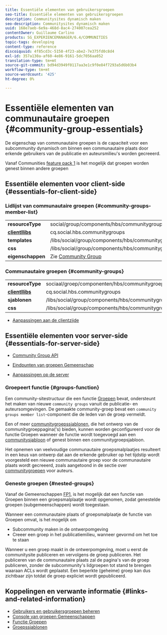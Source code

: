 ```yaml
---
title: Essentiële elementen van gebruikersgroepen
seo-title: Essentiële elementen van gebruikersgroepen
description: Communitysites dynamisch maken
seo-description: Communitysites dynamisch maken
uuid: 168e7aeb-6e9a-468d-8ac4-274007cea252
contentOwner: Guillaume Carlino
products: SG_EXPERIENCEMANAGER/6.4/COMMUNITIES
topic-tags: developing
content-type: reference
discoiquuid: 4f85cd3c-5158-4f23-abe2-7e375fd0c8d4
exl-id: 357a130a-af60-4e86-9161-5dc7056aa052
translation-type: tm+mt
source-git-commit: bd94d3949f0117aa3e1c9f0e84f7293a5d6b03b4
workflow-type: tm+mt
source-wordcount: '425'
ht-degree: 0%

---
```


# Essentiële elementen van communautaire groepen {#community-group-essentials}

De eigenschap van communautaire groepen is de capaciteit voor een subcommunity dynamisch om binnen een communautaire plaats door erkende gebruikers van de publicatie en auteursmilieu&#39;s worden gecreeerd.

Vanaf Communities [feature pack 1](deploy-communities.md#latestfeaturepack) is het mogelijk dat groepen worden genest binnen andere groepen

## Essentiële elementen voor client-side {#essentials-for-client-side}

### Lidlijst van communautaire groepen {#community-groups-member-list}

<table> 
 <tbody>
  <tr>
   <td> <strong>resourceType</strong></td> 
   <td>social/group/components/hbs/communitygrouplidlist</td> 
  </tr>
  <tr>
   <td> <a href="clientlibs.md"><strong>clientllibs</strong></a></td> 
   <td>cq.social.hbs.communitygroups</td> 
  </tr>
  <tr>
   <td> <strong>templates</strong></td> 
   <td> /libs/social/group/components/hbs/communitygroupmemberlist/communitygroupmemberlist.hbs<br /> </td> 
  </tr>
  <tr>
   <td> <strong>css</strong></td> 
   <td> /libs/social/group/components/hbs/communitygroupmemberlist/clientlibs/memberList.css</td> 
  </tr>
  <tr>
   <td><strong>eigenschappen</strong></td> 
   <td>Zie <a href="creating-groups.md">Community Group</a></td> 
  </tr>
 </tbody>
</table>

### Communautaire groepen {#community-groups}

<table> 
 <tbody>
  <tr>
   <td> <strong>resourceType</strong></td> 
   <td>sociaal/groep/componenten/hbs/communitygroepen</td> 
  </tr>
  <tr>
   <td> <a href="clientlibs.md"><strong>clientllibs</strong></a></td> 
   <td>cq.social.hbs.communitygroups</td> 
  </tr>
  <tr>
   <td> <strong>sjablonen</strong></td> 
   <td> /libs/social/group/components/hbs/communitygroups/communitygroups.hbs<br /> </td> 
  </tr>
  <tr>
   <td> <strong>css</strong></td> 
   <td> /libs/social/group/components/hbs/communitygroupmemberlist/clientlibs/communitygroups.css</td> 
  </tr>
 </tbody>
</table>

* [Aanpassingen aan de clientzijde](client-customize.md)

## Essentiële elementen voor server-side {#essentials-for-server-side}

* [Community Group API](https://helpx.adobe.com/experience-manager/6-4/sites/developing/using/reference-materials/javadoc/com/adobe/cq/social/group/client/api/package-summary.html)

* [Eindpunten van groepen Gemeenschap](https://helpx.adobe.com/experience-manager/6-4/sites/developing/using/reference-materials/javadoc/com/adobe/cq/social/group/client/endpoints/package-summary.html)

* [Aanpassingen op de server](server-customize.md)

### Groepeert functie {#groups-function}

Een community-sitestructuur die een functie [Groepen](functions.md#groups-function) bevat, ondersteunt het maken van nieuwe `community groups` vanuit de publicatie- en auteursomgevingen. De gemaakte community-groep bevat een `community groups member list`-component die de leden van de groep vermeldt.

Een of meer [communitygroepssjablonen](tools-groups.md), die het ontwerp van de communitygroeppagina(&#39;s) bieden, kunnen worden geconfigureerd voor de functie Groepen wanneer de functie wordt toegevoegd aan een [communitysjabloon](sites.md) of genest binnen een communitygroepsjabloon.

Het opnemen van veelvoudige communautaire groepsmalplaatjes resulteert in een keus van ontwerp dat aan de erkende gebruiker op het tijdstip wordt voorgesteld een nieuwe communautaire groep voor de communautaire plaats wordt gecreeerd, zoals aangetoond in de sectie over [communitygroepen](creating-groups.md) voor auteurs.

### Geneste groepen {#nested-groups}

Vanaf de Gemeenschappen [FP1](deploy-communities.md#latestfeaturepack), is het mogelijk dat een functie van Groepen binnen een groepsmalplaatje wordt opgenomen, zodat genestelde groepen (subgemeenschappen) wordt toegestaan.

Wanneer een communautaire plaats of groepsmalplaatje de functie van Groepen omvat, is het mogelijk om

* Subcommunity maken in de ontwerpomgeving
* Creeer een groep in het publicatiemilieu, wanneer gevormd om het toe te staan

Wanneer u een groep maakt in de ontwerpomgeving, moet u eerst de communitysite publiceren en vervolgens de groep publiceren. Het publiceren van de communautaire plaats zal de pagina&#39;s van de groep publiceren, zonder de subcommunity&#39;s lidgroepen tot stand te brengen waaraan ACLs wordt geplaatst. Een beperkte (geheime) groep kan dus zichtbaar zijn totdat de groep expliciet wordt gepubliceerd.

## Koppelingen en verwante informatie {#links-and-related-information}

* [Gebruikers en gebruikersgroepen beheren](users.md)
* [Console van groepen Gemeenschappen](groups.md)
* [Functie Groepen](functions.md#groups-function)
* [Groepssjablonen](tools-groups.md)
